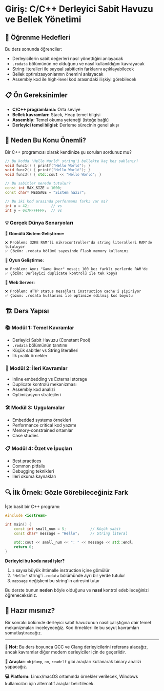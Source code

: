 # Giriş: C/C++ Derleyici Sabit Havuzu ve Bellek Yönetimi

## 🎯 Öğrenme Hedefleri

Bu ders sonunda öğrenciler:
- Derleyicilerin sabit değerleri nasıl yönettiğini anlayacak
- `.rodata` bölümünün ne olduğunu ve nasıl kullanıldığını kavrayacak
- String literalleri ile sayısal sabitlerin farklarını açıklayabilecek
- Bellek optimizasyonlarının önemini anlayacak
- Assembly kod ile high-level kod arasındaki ilişkiyi görebilecek

## 📋 Ön Gereksinimler

- **C/C++ programlama:** Orta seviye
- **Bellek kavramları:** Stack, Heap temel bilgisi
- **Assembly:** Temel okuma yeteneği (isteğe bağlı)
- **Derleyici temel bilgisi:** Derleme sürecinin genel akışı

## 🤔 Neden Bu Konu Önemli?

Bir C++ programcısı olarak kendinize şu soruları sordunuz mu?

```cpp
// Bu kodda "Hello World" string'i bellekte kaç kez saklanır?
void func1() { printf("Hello World"); }
void func2() { printf("Hello World"); }
void func3() { std::cout << "Hello World"; }

// Bu sabitler nerede tutulur?
const int MAX_SIZE = 1000;
const char* MESSAGE = "Sistem hazır";

// Bu iki kod arasında performans farkı var mı?
int x = 42;          // vs
int y = 0x7FFFFFFF;  // vs
```

### 💡 Gerçek Dünya Senaryoları

**🔹 Gömülü Sistem Geliştirme:**
```
❌ Problem: 32KB RAM'li mikrocontroller'da string literalleri RAM'de tutuluyor
✅ Çözüm: .rodata bölümü sayesinde Flash memory kullanımı
```

**🔹 Oyun Geliştirme:**
```
❌ Problem: Aynı "Game Over" mesajı 100 kez farklı yerlerde RAM'de
✅ Çözüm: Derleyici duplicate kontrolü ile tek kopya
```

**🔹 Web Server:**
```
❌ Problem: HTTP status mesajları instruction cache'i şişiriyor  
✅ Çözüm: .rodata kullanımı ile optimize edilmiş kod boyutu
```

## 🏗️ Ders Yapısı

### 📚 Modül 1: Temel Kavramlar
- Derleyici Sabit Havuzu (Constant Pool)
- `.rodata` bölümünün tanıtımı
- Küçük sabitler vs String literalleri
- İlk pratik örnekler

### 🧠 Modül 2: İleri Kavramlar  
- Inline embedding vs External storage
- Duplicate kontrolü mekanizması
- Assembly kod analizi
- Optimizasyon stratejileri

### 🛠️ Modül 3: Uygulamalar
- Embedded systems örnekleri
- Performance critical kod yazımı
- Memory-constrained ortamlar
- Case studies

### 📋 Modül 4: Özet ve İpuçları
- Best practices
- Common pitfalls
- Debugging teknikleri
- İleri okuma kaynakları

## 🔍 İlk Örnek: Gözle Görebileceğiniz Fark

İşte basit bir C++ programı:

```cpp
#include <iostream>

int main() {
    const int small_num = 5;           // Küçük sabit
    const char* message = "Hello";     // String literal
    
    std::cout << small_num << ": " << message << std::endl;
    return 0;
}
```

**Derleyici bu kodu nasıl işler?**
1. `5` sayısı büyük ihtimalle instruction içine gömülür
2. `"Hello"` string'i `.rodata` bölümünde ayrı bir yerde tutulur
3. `message` değişkeni bu string'in adresini tutar

Bu derste bunun **neden** böyle olduğunu ve **nasıl** kontrol edebileceğinizi öğreneceksiniz.

## 🚀 Hazır mısınız?

Bir sonraki bölümde derleyici sabit havuzunun nasıl çalıştığına dair temel mekanizmaları inceleyeceğiz. Kod örnekleri ile bu soyut kavramları somutlaştıracağız.

---

**📌 Not:** Bu ders boyunca GCC ve Clang derleyicilerini referans alacağız, ancak kavramlar diğer modern derleyiciler için de geçerlidir.

**🔧 Araçlar:** `objdump`, `nm`, `readelf` gibi araçları kullanarak binary analizi yapacağız.

**💻 Platform:** Linux/macOS ortamında örnekler verilecek, Windows kullanıcıları için alternatif araçlar belirtilecek.
